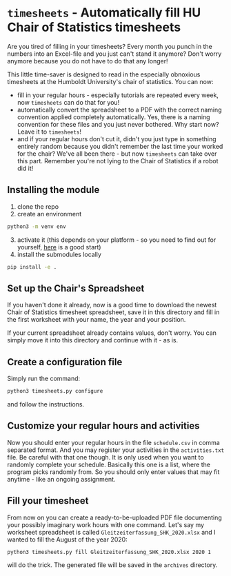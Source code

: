 # `timesheets` - Automatically fill HU Chair of Statistics timesheets

Are you tired of filling in your timesheets? Every month you punch in the numbers into an Excel-file and you just can't stand it anymore? Don't worry anymore because you do not have to do that any longer!

This little time-saver is designed to read in the especially obnoxious timesheets at the Humboldt University's chair of statistics. You can now:
- fill in your regular hours - especially tutorials are repeated every week, now `timesheets` can do that for you!
- automatically convert the spreadsheet to a PDF with the correct naming convention applied completely automatically. Yes, there is a naming convention for these files and you just never bothered. Why start now? Leave it to `timesheets`!
- and if your regular hours don't cut it, didn't you just type in something entirely random because you didn't remember the last time your worked for the chair? We've all been there - but now `timesheets` can take over this part. Remember you're not lying to the Chair of Statistics if a robot did it!

## Installing the module

1. clone the repo
2. create an environment
  ```sh
  python3 -m venv env
  ```
3. activate it (this depends on your platform - so you need to find out for yourself, [here](https://docs.python.org/3/library/venv.html) is a good start)
4. install the submodules locally
  ```sh
  pip install -e .
  ```
 ## Set up the Chair's Spreadsheet
 
If you haven't done it already, now is a good time to download the newest Chair of Statistics timesheet spreadsheet, save it in this directory and fill in the first worksheet with your name, the year and your position.

If your current spreadsheet already contains values, don't worry. You can simply move it into this directory and continue with it - as is.
 
 ## Create a configuration file
 
 Simply run the command:
 
 ```sh
 python3 timesheets.py configure
 ```
 and follow the instructions.
 
 ## Customize your regular hours and activities
 
 Now you should enter your regular hours in the file `schedule.csv` in comma separated format.
 And you may register your activities in the `activities.txt` file. 
 Be careful with that one though. It is only used when you want to randomly complete your schedule.
 Basically this one is a list, where the program picks randomly from.
 So you should only enter values that may fit anytime - like an ongoing assignment.
 
 ## Fill your timesheet
 
 From now on you can create a ready-to-be-uploaded PDF file documenting your possibly imaginary work hours with one command. Let's say my worksheet spreadsheet is called `Gleitzeiterfassung_SHK_2020.xlsx` and I wanted to fill the August of the year 2020:
 ```
 python3 timesheets.py fill Gleitzeiterfassung_SHK_2020.xlsx 2020 1
 ```
 will do the trick. The generated file will be saved in the `archives` directory.

